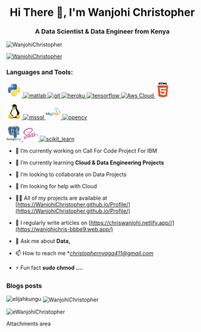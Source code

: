 <h1 align="center">Hi There 👋, I'm  Wanjohi Christopher</h1>

<h3 align="center">A Data Scientist & Data Engineer from Kenya</h3>

<p align="left"> <img src="https://komarev.com/ghpvc/?username=WanjohiChristopher&label=Profile%20views&color=0e75b6&style=flat" alt="WanjohiChristopher" /> </p>

<p align="left"> <a href="https://github.com/ryo-ma/github-profile-trophy"><img src="https://github-profile-trophy.vercel.app/?username=WanjohiChristopher" alt="WanjohiChristopher" /></a> </p>
<h3 align="left">Languages and Tools:</h3>
<p align="left">
   <a href="https://www.python.org" target="_blank"> <img src="https://raw.githubusercontent.com/devicons/devicon/master/icons/python/python-original.svg" alt="python" width="40" height="40"/> </a>
  <a href="https://www.mathworks.com/" target="_blank"> <img src="https://upload.wikimedia.org/wikipedia/commons/2/21/Matlab_Logo.png" alt="matlab" width="40" height="40"/> </a> 
 <a href="https://git-scm.com/" target="_blank"> <img src="https://www.vectorlogo.zone/logos/git-scm/git-scm-icon.svg" alt="git" width="40" height="40"/> </a> 
  <a href="https://heroku.com" target="_blank"> <img src="https://www.vectorlogo.zone/logos/heroku/heroku-icon.svg" alt="heroku" width="40" height="40"/> </a>
  <a href="https://www.tensorflow.org" target="_blank"> <img src="https://www.vectorlogo.zone/logos/tensorflow/tensorflow-icon.svg" alt="tensorflow" width="40" height="40"/> </a>
   <a href="https://g.co/kgs/gir3DG" target="_blank"> <img src="https://upload.wikimedia.org/wikipedia/commons/thumb/9/93/Amazon_Web_Services_Logo.svg/512px-Amazon_Web_Services_Logo.svg.png" alt="Aws Cloud" width="40" height="40"/> </a>
  <a href="https://www.w3.org/html/" target="_blank"> <img src="https://raw.githubusercontent.com/devicons/devicon/master/icons/html5/html5-original-wordmark.svg" alt="html5" width="40" height="40"/> </a> 

 
  <a href="https://www.linux.org/" target="_blank"> <img src="https://raw.githubusercontent.com/devicons/devicon/master/icons/linux/linux-original.svg" alt="linux" width="40" height="40"/> </a> 
 <a href="https://www.microsoft.com/en-us/sql-server" target="_blank"> <img src="https://www.svgrepo.com/show/303229/microsoft-sql-server-logo.svg" alt="mssql" width="40" height="40"/> </a> <a href="https://www.mysql.com/" target="_blank"> <img src="https://raw.githubusercontent.com/devicons/devicon/master/icons/mysql/mysql-original-wordmark.svg" alt="mysql" width="40" height="40"/> </a> 
  <a href="https://opencv.org/" target="_blank"> <img src="https://www.vectorlogo.zone/logos/opencv/opencv-icon.svg" alt="opencv" width="40" height="40"/> </a> 
  
  <a href="https://www.postgresql.org" target="_blank"> <img src="https://raw.githubusercontent.com/devicons/devicon/master/icons/postgresql/postgresql-original-wordmark.svg" alt="postgresql" width="40" height="40"/> </a>
  <a href="https://sass-lang.com" target="_blank"> <img src="https://raw.githubusercontent.com/devicons/devicon/master/icons/sass/sass-original.svg" alt="sass" width="40" height="40"/> </a> <a href="https://scikit-learn.org/" target="_blank"> <img src="https://upload.wikimedia.org/wikipedia/commons/0/05/Scikit_learn_logo_small.svg" alt="scikit_learn" width="40" height="40"/> </a> 
   </p>

- 🔭 I’m currently working on  Call For Code Project For IBM

- 🌱 I’m currently learning **Cloud & Data Engineering Projects**

- 👯 I’m looking to collaborate on Data Projects

- 🤝 I’m looking for help with Cloud 

- 👨‍💻 All of my projects are available at [https://WanjohiChristopher.github.io/Profile/](https://WanjohiChristopher.github.io/Profile/)

- 📝 I regularly write articles on [https://chriswanjohi.netlify.app//](https://wanjohichris-bbbe9.web.app/)

- 💬 Ask me about **Data,**

- 📫 How to reach me **christophernyaga411@gmail.com*


- ⚡ Fun fact **sudo chmod ....**

### Blogs posts
<!-- BLOG-POST-LIST:START -->
<!-- BLOG-POST-LIST:END -->


<p><img align="left" src="https://github-readme-stats.vercel.app/api/top-langs?username=WanjohiChristopher&show_icons=true&locale=en&layout=compact" alt="elijahkungu" /></p>

<p>&nbsp;<img align="center" src="https://github-readme-stats.vercel.app/api?username=WanjohiChristopher&show_icons=true&locale=en" alt="WanjohiChristopher" /></p>

<p><img align="center" src="https://github-readme-streak-stats.herokuapp.com/?user=WanjohiChristopher&" alt="eWanjohiChristopher" /></p>

Attachments area
